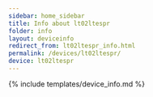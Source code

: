 ```yaml
---
sidebar: home_sidebar
title: Info about lt02ltespr
folder: info
layout: deviceinfo
redirect_from: lt02ltespr_info.html
permalink: /devices/lt02ltespr/
device: lt02ltespr
---
```

{% include templates/device_info.md %}